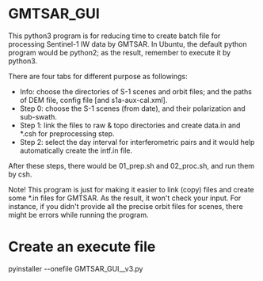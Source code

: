 # GMTSAR_GUI
This python3 program is for reducing time to create batch file for processing Sentinel-1 IW data by GMTSAR.
In Ubuntu, the default python program would be python2; as the result, remember to execute it by python3.  

There are four tabs for different purpose as followings: 
* Info: choose the directories of S-1 scenes and orbit files; and the paths of DEM file, config file [and s1a-aux-cal.xml]. 
* Step 0: choose the S-1 scenes (from date), and their polarization and sub-swath. 
* Step 1: link the files to raw & topo directories and create data.in and \*.csh for preprocessing step. 
* Step 2: select the day interval for interferometric pairs and it would help automatically create the intf.in file. 

After these steps, there would be 01_prep.sh and 02_proc.sh, and run them by csh.

Note!
This program is just for making it easier to link (copy) files and create some \*.in files for GMTSAR.
As the result, it won't check your input.
For instance, if you didn't provide all the precise orbit files for scenes, there might be errors while running the program.

# Create an execute file
pyinstaller --onefile GMTSAR_GUI__v3.py

